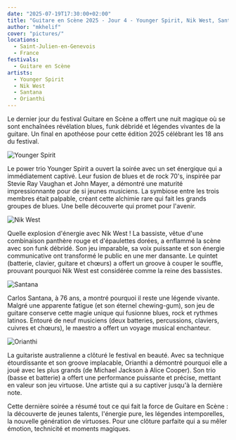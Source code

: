 ```yaml
---
date: "2025-07-19T17:30:00+02:00"
title: "Guitare en Scène 2025 - Jour 4 - Younger Spirit, Nik West, Santana, Orianthi"
author: "mkhelif"
cover: "pictures/"
locations:
  - Saint-Julien-en-Genevois
  - France
festivals:
  - Guitare en Scène
artists:
  - Younger Spirit
  - Nik West
  - Santana
  - Orianthi
---
```


Le dernier jour du festival Guitare en Scène a offert une nuit magique où se sont enchaînées révélation blues, funk
débridé et légendes vivantes de la guitare. Un final en apothéose pour cette édition 2025 célébrant les 18 ans du
festival.


![Younger Spirit]()

Le power trio Younger Spirit a ouvert la soirée avec un set énergique qui a immédiatement captivé. Leur fusion de blues
et de rock 70's, inspirée par Stevie Ray Vaughan et John Mayer, a démontré une maturité impressionnante pour de si
jeunes musiciens. La symbiose entre les trois membres était palpable, créant cette alchimie rare qui fait les grands
groupes de blues. Une belle découverte qui promet pour l'avenir.


![Nik West]()

Quelle explosion d'énergie avec Nik West ! La bassiste, vêtue d'une combinaison panthère rouge et d'épaulettes dorées, a
enflammé la scène avec son funk débridé. Son jeu imparable, sa voix puissante et son énergie communicative ont
transformé le public en une mer dansante. Le quintet (batterie, clavier, guitare et chœurs) a offert un groove à couper
le souffle, prouvant pourquoi Nik West est considérée comme la reine des bassistes.


![Santana]()

Carlos Santana, à 76 ans, a montré pourquoi il reste une légende vivante. Malgré une apparente fatigue (et son éternel
chewing-gum), son jeu de guitare conserve cette magie unique qui fusionne blues, rock et rythmes latinos. Entouré de
neuf musiciens (deux batteries, percussions, claviers, cuivres et chœurs), le maestro a offert un voyage musical
enchanteur.


![Orianthi]()

La guitariste australienne a clôturé le festival en beauté. Avec sa technique étourdissante et son groove implacable,
Orianthi a démontré pourquoi elle a joué avec les plus grands (de Michael Jackson à Alice Cooper). Son trio (basse et
batterie) a offert une performance puissante et précise, mettant en valeur son jeu virtuose. Une artiste qui a su
captiver jusqu'à la dernière note.


Cette dernière soirée a résumé tout ce qui fait la force de Guitare en Scène : la découverte de jeunes talents,
l'énergie pure, les légendes intemporelles, la nouvelle génération de virtuoses. Pour une clôture parfaite qui a su
mêler émotion, technicité et moments magiques.
